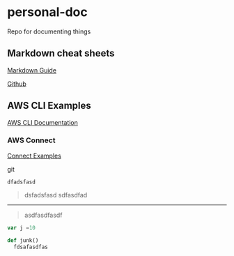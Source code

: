 # personal-doc
Repo for documenting things


## Markdown cheat sheets
[Markdown Guide](https://www.markdownguide.org/cheat-sheet/)

[Github](https://github.com/adam-p/markdown-here/wiki/Markdown-Cheatsheet)


## AWS CLI Examples

[AWS CLI Documentation](https://docs.aws.amazon.com/cli)

### AWS Connect

[Connect Examples](aws-cli-connect.md)

git

```
dfadsfasd
```

>dsfadsfasd
sdfasdfad

---

>asdfasdfasdf


```javascript
var j =10
```

```python
def junk()
  fdsafasdfas
```
